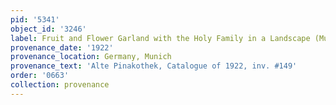 ```yaml
---
pid: '5341'
object_id: '3246'
label: Fruit and Flower Garland with the Holy Family in a Landscape (Munich)
provenance_date: '1922'
provenance_location: Germany, Munich
provenance_text: 'Alte Pinakothek, Catalogue of 1922, inv. #149'
order: '0663'
collection: provenance
---
```

